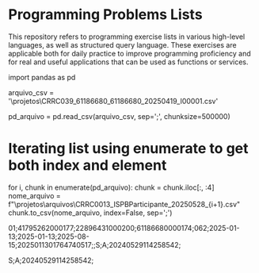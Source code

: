 # Programming Problems Lists
This repository refers to programming exercise lists in various high-level languages, as well as structured query language. These exercises are applicable both for daily practice to improve programming proficiency and for real and useful applications that can be used as functions or services.


import pandas as pd

arquivo_csv = '\\projetos\\CRRC039_61186680_61186680_20250419_I00001.csv'

pd_arquivo = pd.read_csv(arquivo_csv, sep=';', chunksize=500000)

# Iterating list using enumerate to get both index and element
for i, chunk in enumerate(pd_arquivo):
    chunk = chunk.iloc[:, :4]
    nome_arquivo = f"\\projetos\\arquivos\\CRRC0013_ISPBParticipante_20250528_{i+1}.csv"
    chunk.to_csv(nome_arquivo, index=False, sep=';')


01;41795262000177;22896431000200;61186680000174;062;2025-01-13;2025-01-13;2025-08-15;2025011301764740517;;S;A;20240529114258542;

S;A;20240529114258542;
